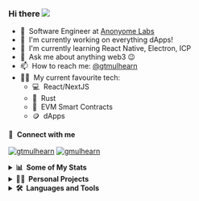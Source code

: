 ### Hi there <img src="https://media.giphy.com/media/hvRJCLFzcasrR4ia7z/giphy.gif" width="5%">
- :briefcase: &nbsp;Software Engineer at [Anonyome Labs](https://anonyome.com/)
- 🔭 &nbsp;I'm currently working on everything dApps!
- 🌱 &nbsp;I'm currently learning React Native, Electron, ICP
- 💬 &nbsp;Ask me about anything web3 :wink:
- 📫 &nbsp;How to reach me: [@gtmulhearn](https://twitter.com/gtmulhearn)
- 👨‍💻 &nbsp;My current favourite tech:
  - :computer: &nbsp;React/NextJS
  - :crab: &nbsp;Rust
  - :page_facing_up: &nbsp;EVM Smart Contracts
  - :coin: &nbsp;dApps
  
🔗 &nbsp;**Connect with me**

<p align="left">
<a href="https://twitter.com/gtmulhearn" target="blank"><img align="center" src="https://raw.githubusercontent.com/rahuldkjain/github-profile-readme-generator/master/src/images/icons/Social/twitter.svg" alt="gtmulhearn" height="30" width="40" /></a>
<a href="https://www.linkedin.com/in/gmulhearn/" target="blank"><img align="center" src="https://raw.githubusercontent.com/rahuldkjain/github-profile-readme-generator/master/src/images/icons/Social/linked-in-alt.svg" alt="gmulhearn" height="30" width="40"/></a>
</p>
<details>
 <summary><b>📊&nbsp;&nbsp;Some of My Stats</b></summary>

![GMulhearns's GitHub stats](https://github-readme-stats.vercel.app/api?username=gmulhearn&showicons=true&theme=tokyonight)
</details>

<details>
  <summary><b>👨‍💻&nbsp;&nbsp;Personal Projects</b></summary>
  <br/>
  <p><b>Decentralized App Full Stack Template</p></b>
  <p>The dApp Stack Template is a template project to base new full-stack dApp projects from. It uses a combination of the best fresh new tech - NextJS, typechain, ethers, and much more.</p>
  <a href="https://github.com/gmulhearn/dapp-stack-template" target="blank">
<img align="center" src="https://github-readme-stats.vercel.app/api/pin/?username=gmulhearn&repo=dapp-stack-template&theme=tokyonight" />
  </a>
  <br/>
  <br/>
  <p><b>Mixo - A scalable web service for music aggregation</p></b>
  <p>Mixo is a full stack webapp service which allows users to create and listen to playlists containing their favourite music from multiple sources (Spotify, Youtube). Mixo is containerized and set up to be deployed in a scalable docker swarm configuration.</p>
  <a href="https://github.com/gmulhearn/mixo" target="blank">
<img align="center" src="https://github-readme-stats.vercel.app/api/pin/?username=gmulhearn&repo=mixo&theme=tokyonight" />
  </a>
  <br/>
  <br/>
  <p><em>Plus much more happening behind the scenes.. 😉🤫</em></p>
</details>

<details>
  <summary><b>🛠️&nbsp;&nbsp;Languages&nbsp;and&nbsp;Tools</b></summary>
  <br/>
<p align="left">
  <a href="https://reactjs.org/" target="_blank"> <img
      src="https://raw.githubusercontent.com/devicons/devicon/master/icons/react/react-original-wordmark.svg"
      alt="react" width="50" height="50" /> </a>
  <a href="https://www.typescriptlang.org/" target="_blank"> <img
      src="https://raw.githubusercontent.com/devicons/devicon/master/icons/typescript/typescript-original.svg"
      alt="typescript" width="50" height="50" /> </a>
  <a href="https://www.rust-lang.org/" target="_blank"> <img
      src="https://encrypted-tbn0.gstatic.com/images?q=tbn:ANd9GcTujlM6pz2oKtYhJhJBEz_EOm4mQDjVa_taG7E3WtfgmOw_oOL1fDKIP3c7oj8XWZXIcsI&usqp=CAU"
      alt="rust" width="50" height="50" /> </a>
  <a href="https://developer.android.com/" target="_blank"> <img
      src="https://github.com/devicons/devicon/blob/1119b9f84c0290e0f0b38982099a2bd027a48bf1/icons/androidstudio/androidstudio-original.svg"
      alt="android" width="50" height="50" /> </a>
  <a href="https://developer.android.com/" target="_blank"> <img
      src="https://raw.githubusercontent.com/devicons/devicon/1119b9f84c0290e0f0b38982099a2bd027a48bf1/icons/kotlin/kotlin-original.svg"
      alt="kotlin" width="50" height="50" /> </a>
  <a href="https://nextjs.org/" target="_blank"> <img
      src="https://ui-lib.com/blog/wp-content/uploads/2021/12/nextjs-boilerplate-logo.png" alt="nextjs" width="50"
      height="50" /> </a>
  <a href="https://docs.soliditylang.org/en/v0.8.15/" target="_blank"> <img
      src="https://www.logosvgpng.com/wp-content/uploads/2018/10/solidity-logo-vector.png" alt="solidity" width="50"
      height="50" /> </a>
  <a href="https://hardhat.org/" target="_blank"> <img
      src="https://pbs.twimg.com/profile_images/1317925773425168384/XQkaoFRg_400x400.jpg" alt="hardhat" width="50"
      height="50" /> </a>
  <a href="https://www.mongodb.com/" target="_blank"> <img
      src="https://raw.githubusercontent.com/devicons/devicon/master/icons/mongodb/mongodb-original-wordmark.svg"
      alt="mongodb" width="50" height="50" /> </a>
  <a href="https://nodejs.org" target="_blank"> <img
      src="https://raw.githubusercontent.com/devicons/devicon/master/icons/nodejs/nodejs-original-wordmark.svg"
      alt="nodejs" width="50" height="50" /> </a>
  <a href="https://www.gnu.org/software/bash/" target="_blank"> <img
      src="https://www.vectorlogo.zone/logos/gnu_bash/gnu_bash-icon.svg" alt="bash" width="50" height="50" /> </a>
  <a href="https://www.w3schools.com/css/" target="_blank"> <img
      src="https://raw.githubusercontent.com/devicons/devicon/master/icons/css3/css3-original-wordmark.svg" alt="css3"
      width="50" height="50" /> </a>
  <a href="https://www.docker.com/" target="_blank"> <img
      src="https://raw.githubusercontent.com/devicons/devicon/master/icons/docker/docker-original-wordmark.svg"
      alt="docker" width="50" height="50" /> </a>
  <a href="https://expressjs.com" target="_blank"> <img
      src="https://images.prismic.io/intuzwebsite/38e125ac-c452-424d-ae93-ddb951e096fb_ExpressJS.png"
      alt="express" width="50" height="50" /> </a>
  <a href="https://cloud.google.com" target="_blank"> <img
      src="https://www.vectorlogo.zone/logos/google_cloud/google_cloud-icon.svg" alt="gcp" width="50" height="50" />
  </a>
  <a href="https://www.w3.org/html/" target="_blank"> <img
      src="https://raw.githubusercontent.com/devicons/devicon/master/icons/html5/html5-original-wordmark.svg"
      alt="html5" width="50" height="50" /> </a>
  <a href="https://www.linux.org/" target="_blank"> <img
      src="https://raw.githubusercontent.com/devicons/devicon/master/icons/linux/linux-original.svg" alt="linux"
      width="50" height="50" /> </a>
  <a href="https://www.python.org" target="_blank"> <img
      src="https://raw.githubusercontent.com/devicons/devicon/master/icons/python/python-original.svg" alt="python"
      width="50" height="50" /> </a>
</p>
</details>
